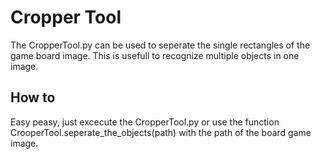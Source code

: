 # Cropper Tool

The CropperTool.py can be used to seperate the single rectangles of the game board image. 
This is usefull to recognize multiple objects in one image.

## How to

Easy peasy, just excecute the CropperTool.py or use the function CrooperTool.seperate_the_objects(path) with the path of the 
board game image.
